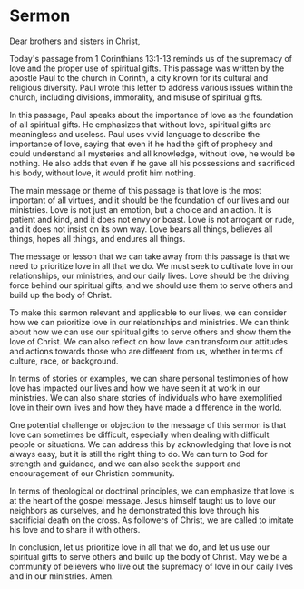 # Sermon

Dear brothers and sisters in Christ,

Today's passage from 1 Corinthians 13:1-13 reminds us of the supremacy of love and the proper use of spiritual gifts. This passage was written by the apostle Paul to the church in Corinth, a city known for its cultural and religious diversity. Paul wrote this letter to address various issues within the church, including divisions, immorality, and misuse of spiritual gifts.

In this passage, Paul speaks about the importance of love as the foundation of all spiritual gifts. He emphasizes that without love, spiritual gifts are meaningless and useless. Paul uses vivid language to describe the importance of love, saying that even if he had the gift of prophecy and could understand all mysteries and all knowledge, without love, he would be nothing. He also adds that even if he gave all his possessions and sacrificed his body, without love, it would profit him nothing.

The main message or theme of this passage is that love is the most important of all virtues, and it should be the foundation of our lives and our ministries. Love is not just an emotion, but a choice and an action. It is patient and kind, and it does not envy or boast. Love is not arrogant or rude, and it does not insist on its own way. Love bears all things, believes all things, hopes all things, and endures all things.

The message or lesson that we can take away from this passage is that we need to prioritize love in all that we do. We must seek to cultivate love in our relationships, our ministries, and our daily lives. Love should be the driving force behind our spiritual gifts, and we should use them to serve others and build up the body of Christ.

To make this sermon relevant and applicable to our lives, we can consider how we can prioritize love in our relationships and ministries. We can think about how we can use our spiritual gifts to serve others and show them the love of Christ. We can also reflect on how love can transform our attitudes and actions towards those who are different from us, whether in terms of culture, race, or background.

In terms of stories or examples, we can share personal testimonies of how love has impacted our lives and how we have seen it at work in our ministries. We can also share stories of individuals who have exemplified love in their own lives and how they have made a difference in the world.

One potential challenge or objection to the message of this sermon is that love can sometimes be difficult, especially when dealing with difficult people or situations. We can address this by acknowledging that love is not always easy, but it is still the right thing to do. We can turn to God for strength and guidance, and we can also seek the support and encouragement of our Christian community.

In terms of theological or doctrinal principles, we can emphasize that love is at the heart of the gospel message. Jesus himself taught us to love our neighbors as ourselves, and he demonstrated this love through his sacrificial death on the cross. As followers of Christ, we are called to imitate his love and to share it with others.

In conclusion, let us prioritize love in all that we do, and let us use our spiritual gifts to serve others and build up the body of Christ. May we be a community of believers who live out the supremacy of love in our daily lives and in our ministries. Amen.


